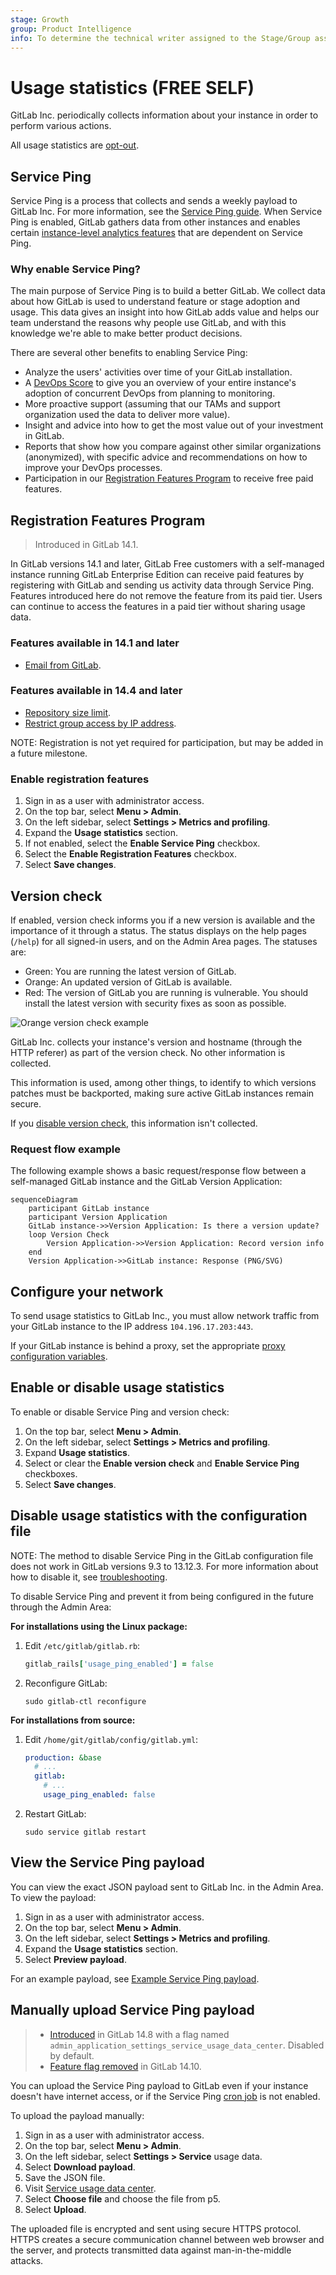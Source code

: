 ```yaml
---
stage: Growth
group: Product Intelligence
info: To determine the technical writer assigned to the Stage/Group associated with this page, see https://about.gitlab.com/handbook/engineering/ux/technical-writing/#assignments
---
```


# Usage statistics **(FREE SELF)**

GitLab Inc. periodically collects information about your instance in order
to perform various actions.

All usage statistics are [opt-out](#enable-or-disable-usage-statistics).

## Service Ping

Service Ping is a process that collects and sends a weekly payload to GitLab Inc.
For more information, see the [Service Ping guide](../../../development/service_ping/index.md). When Service Ping is enabled, GitLab gathers data from other instances and enables certain [instance-level analytics features](../analytics/index.md)
that are dependent on Service Ping.

### Why enable Service Ping?

The main purpose of Service Ping is to build a better GitLab. We collect data about how GitLab is used
to understand feature or stage adoption and usage. This data gives an insight into how GitLab adds
value and helps our team understand the reasons why people use GitLab, and with this knowledge we're able to make better product decisions.

There are several other benefits to enabling Service Ping:

- Analyze the users' activities over time of your GitLab installation.
- A [DevOps Score](../analytics/dev_ops_reports.md#devops-score) to give you an overview of your entire instance's adoption of concurrent DevOps from planning to monitoring.
- More proactive support (assuming that our TAMs and support organization used the data to deliver more value).
- Insight and advice into how to get the most value out of your investment in GitLab.
- Reports that show how you compare against other similar organizations (anonymized), with specific advice and recommendations on how to improve your DevOps processes.
- Participation in our [Registration Features Program](#registration-features-program) to receive free paid features.

## Registration Features Program

> Introduced in GitLab 14.1.

In GitLab versions 14.1 and later, GitLab Free customers with a self-managed instance running
GitLab Enterprise Edition can receive paid features by registering with GitLab and sending us
activity data through Service Ping. Features introduced here do not remove the feature from its paid
tier. Users can continue to access the features in a paid tier without sharing usage data.

### Features available in 14.1 and later

- [Email from GitLab](../email_from_gitlab.md).

### Features available in 14.4 and later

- [Repository size limit](../settings/account_and_limit_settings.md#repository-size-limit).
- [Restrict group access by IP address](../../group/index.md#restrict-group-access-by-ip-address).

NOTE:
Registration is not yet required for participation, but may be added in a future milestone.

### Enable registration features

1. Sign in as a user with administrator access.
1. On the top bar, select **Menu > Admin**.
1. On the left sidebar, select **Settings > Metrics and profiling**.
1. Expand the **Usage statistics** section.
1. If not enabled, select the **Enable Service Ping** checkbox.
1. Select the **Enable Registration Features** checkbox.
1. Select **Save changes**.

## Version check

If enabled, version check informs you if a new version is available and the
importance of it through a status. The status displays on the help pages (`/help`)
for all signed-in users, and on the Admin Area pages. The statuses are:

- Green: You are running the latest version of GitLab.
- Orange: An updated version of GitLab is available.
- Red: The version of GitLab you are running is vulnerable. You should install
  the latest version with security fixes as soon as possible.

![Orange version check example](img/update-available.png)

GitLab Inc. collects your instance's version and hostname (through the HTTP
referer) as part of the version check. No other information is collected.

This information is used, among other things, to identify to which versions
patches must be backported, making sure active GitLab instances remain
secure.

If you [disable version check](#enable-or-disable-usage-statistics), this information isn't collected.

### Request flow example

The following example shows a basic request/response flow between a
self-managed GitLab instance and the GitLab Version Application:

```mermaid
sequenceDiagram
    participant GitLab instance
    participant Version Application
    GitLab instance->>Version Application: Is there a version update?
    loop Version Check
        Version Application->>Version Application: Record version info
    end
    Version Application->>GitLab instance: Response (PNG/SVG)
```

## Configure your network

To send usage statistics to GitLab Inc., you must allow network traffic from your
GitLab instance to the IP address `104.196.17.203:443`.

If your GitLab instance is behind a proxy, set the appropriate
[proxy configuration variables](https://docs.gitlab.com/omnibus/settings/environment-variables.html).

## Enable or disable usage statistics

To enable or disable Service Ping and version check:

1. On the top bar, select **Menu > Admin**.
1. On the left sidebar, select **Settings > Metrics and profiling**.
1. Expand **Usage statistics**.
1. Select or clear the **Enable version check** and **Enable Service Ping** checkboxes.
1. Select **Save changes**.

## Disable usage statistics with the configuration file

NOTE:
The method to disable Service Ping in the GitLab configuration file does not work in
GitLab versions 9.3 to 13.12.3. For more information about how to disable it, see [troubleshooting](../../../development/service_ping/troubleshooting.md#cannot-disable-service-ping-with-the-configuration-file).

To disable Service Ping and prevent it from being configured in the future through
the Admin Area:

**For installations using the Linux package:**

1. Edit `/etc/gitlab/gitlab.rb`:

   ```ruby
   gitlab_rails['usage_ping_enabled'] = false
   ```

1. Reconfigure GitLab:

   ```shell
   sudo gitlab-ctl reconfigure
   ```

**For installations from source:**

1. Edit `/home/git/gitlab/config/gitlab.yml`:

   ```yaml
   production: &base
     # ...
     gitlab:
       # ...
       usage_ping_enabled: false
   ```

1. Restart GitLab:

   ```shell
   sudo service gitlab restart
   ```

## View the Service Ping payload

You can view the exact JSON payload sent to GitLab Inc. in the Admin Area. To view the payload:

1. Sign in as a user with administrator access.
1. On the top bar, select **Menu > Admin**.
1. On the left sidebar, select **Settings > Metrics and profiling**.
1. Expand the **Usage statistics** section.
1. Select **Preview payload**.

For an example payload, see [Example Service Ping payload](../../../development/service_ping/index.md#example-service-ping-payload).

## Manually upload Service Ping payload

> - [Introduced](https://gitlab.com/groups/gitlab-org/-/epics/7388) in GitLab 14.8 with a flag named `admin_application_settings_service_usage_data_center`. Disabled by default.
> - [Feature flag removed](https://gitlab.com/gitlab-org/gitlab/-/merge_requests/83265) in GitLab 14.10.

You can upload the Service Ping payload to GitLab even if your instance doesn't have internet access,
or if the Service Ping [cron job](../../../development/service_ping/index.md#how-service-ping-works) is not enabled.

To upload the payload manually:

1. Sign in as a user with administrator access.
1. On the top bar, select **Menu > Admin**.
1. On the left sidebar, select **Settings > Service** usage data.
1. Select **Download payload**.
1. Save the JSON file.
1. Visit [Service usage data center](https://version.gitlab.com/usage_data/new).
1. Select **Choose file** and choose the file from p5.
1. Select **Upload**.

The uploaded file is encrypted and sent using secure HTTPS protocol. HTTPS creates a secure
communication channel between web browser and the server, and protects transmitted data against man-in-the-middle attacks.

<!-- ## Troubleshooting

Include any troubleshooting steps that you can foresee. If you know beforehand what issues
one might have when setting this up, or when something is changed, or on upgrading, it's
important to describe those, too. Think of things that may go wrong and include them here.
This is important to minimize requests for support, and to avoid doc comments with
questions that you know someone might ask.

Each scenario can be a third-level heading, e.g. `### Getting error message X`.
If you have none to add when creating a doc, leave this section in place
but commented out to help encourage others to add to it in the future. -->

